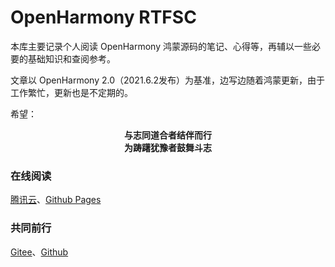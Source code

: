 # OpenHarmony RTFSC

本库主要记录个人阅读 OpenHarmony 鸿蒙源码的笔记、心得等，再辅以一些必要的基础知识和查阅参考。

文章以 OpenHarmony 2.0（2021.6.2发布）为基准，边写边随着鸿蒙更新，由于工作繁忙，更新也是不定期的。

希望：
**<center>与志同道合者结伴而行</center>**
**<center>为踌躇犹豫者鼓舞斗志</center>**

### 在线阅读

[腾讯云](http://119.91.102.167)、[Github Pages](https://ohoz.github.io/rtfsc)
### 共同前行

[Gitee](https://gitee.com/ohoz/rtfsc)、[Github](https://github.com/ohoz/rtfsc)